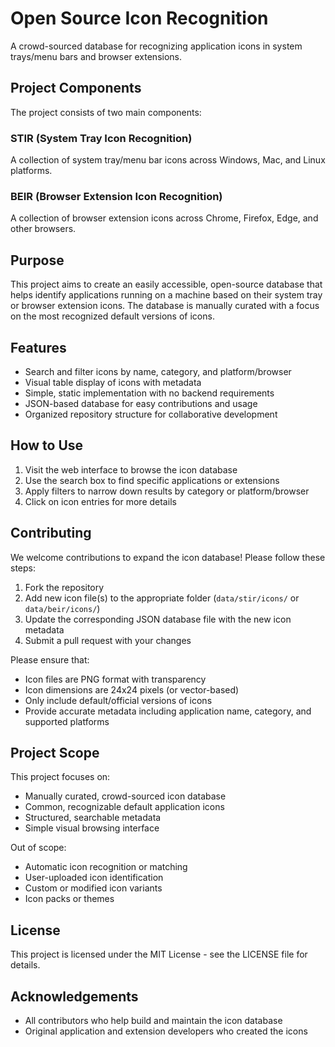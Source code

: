 # Open Source Icon Recognition

A crowd-sourced database for recognizing application icons in system trays/menu bars and browser extensions.

## Project Components

The project consists of two main components:

### STIR (System Tray Icon Recognition)
A collection of system tray/menu bar icons across Windows, Mac, and Linux platforms.

### BEIR (Browser Extension Icon Recognition)
A collection of browser extension icons across Chrome, Firefox, Edge, and other browsers.

## Purpose

This project aims to create an easily accessible, open-source database that helps identify applications running on a machine based on their system tray or browser extension icons. The database is manually curated with a focus on the most recognized default versions of icons.

## Features

- Search and filter icons by name, category, and platform/browser
- Visual table display of icons with metadata
- Simple, static implementation with no backend requirements
- JSON-based database for easy contributions and usage
- Organized repository structure for collaborative development

## How to Use

1. Visit the web interface to browse the icon database
2. Use the search box to find specific applications or extensions
3. Apply filters to narrow down results by category or platform/browser
4. Click on icon entries for more details

## Contributing

We welcome contributions to expand the icon database! Please follow these steps:

1. Fork the repository
2. Add new icon file(s) to the appropriate folder (`data/stir/icons/` or `data/beir/icons/`)
3. Update the corresponding JSON database file with the new icon metadata
4. Submit a pull request with your changes

Please ensure that:
- Icon files are PNG format with transparency
- Icon dimensions are 24x24 pixels (or vector-based)
- Only include default/official versions of icons
- Provide accurate metadata including application name, category, and supported platforms

## Project Scope

This project focuses on:
- Manually curated, crowd-sourced icon database
- Common, recognizable default application icons
- Structured, searchable metadata
- Simple visual browsing interface

Out of scope:
- Automatic icon recognition or matching
- User-uploaded icon identification
- Custom or modified icon variants
- Icon packs or themes

## License

This project is licensed under the MIT License - see the LICENSE file for details.

## Acknowledgements

- All contributors who help build and maintain the icon database
- Original application and extension developers who created the icons
